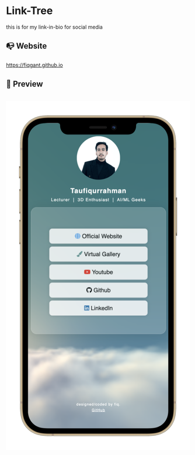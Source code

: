 # Link-Tree
this is for my link-in-bio for social media

## 📭 Website

<a style="font-size: 20px; letter-spacing: 1px;" href="https://fiqgant.github.io/">https://fiqgant.github.io</a>

## 📁 Preview
<br>
<img src="https://github.com/fiqgant/fiqgant.github.io/blob/main/public/screen.png?raw=true">
<br>
<br>
<br>
